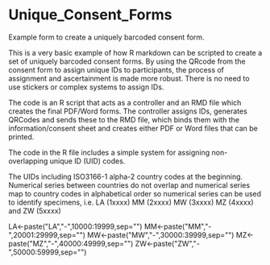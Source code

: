 # Unique_Consent_Forms
Example form to create a uniquely barcoded consent form. 

This is a very basic example of how R markdown can be scripted to create a set of uniquely barcoded consent forms. 
By using the QRcode from the consent form to assign unique IDs to participants, the process of assignment and ascertainment is made more robust. There is no need to use stickers or complex systems to assign IDs. 

The code is an R script that acts as a controller and an RMD file which creates the final PDF/Word forms. 
The controller assigns IDs, generates QRCodes and sends these to the RMD file, which binds them with the information/consent sheet and creates either PDF or Word files that can be printed. 

The code in the R file includes a simple system for assigning non-overlapping unique ID (UID) codes. 

The UIDs including ISO3166-1 alpha-2 country codes at the beginning. Numerical series between countries do not overlap and numerical series map to country codes in alphabetical order so numerical series can be used to identify specimens, i.e. LA (1xxxx) MM (2xxxx) MW (3xxxx) MZ (4xxxx) and ZW (5xxxx)

LA<-paste("LA","-",10000:19999,sep="")
MM<-paste("MM","-",20001:29999,sep="")
MW<-paste("MW","-",30000:39999,sep="")
MZ<-paste("MZ","-",40000:49999,sep="")
ZW<-paste("ZW","-",50000:59999,sep="")
